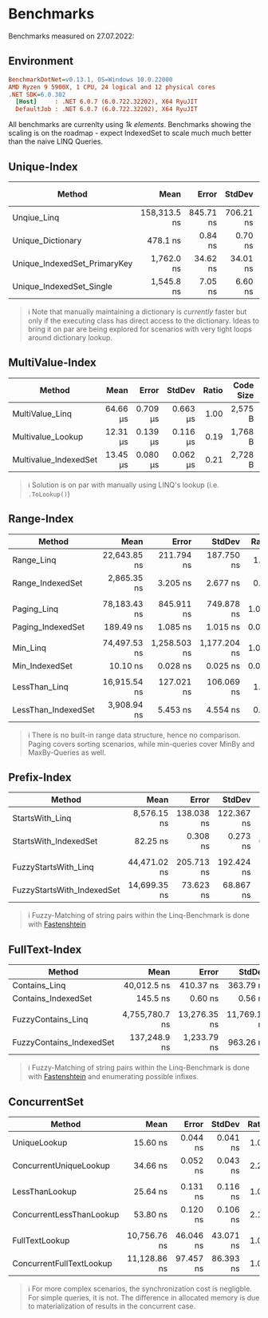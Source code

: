 ﻿# Benchmarks
Benchmarks measured on 27.07.2022:

## Environment
``` ini
BenchmarkDotNet=v0.13.1, OS=Windows 10.0.22000
AMD Ryzen 9 5900X, 1 CPU, 24 logical and 12 physical cores
.NET SDK=6.0.302
  [Host]     : .NET 6.0.7 (6.0.722.32202), X64 RyuJIT
  DefaultJob : .NET 6.0.7 (6.0.722.32202), X64 RyuJIT
```

All benchmarks are currenlty using *1k elements*. Benchmarks showing the scaling is on the roadmap - expect IndexedSet to scale much
much better than the naive LINQ Queries.

## Unique-Index
|                       Method |         Mean |     Error |    StdDev | Ratio | Code Size |  Gen 0 | Allocated |
|----------------------------- |-------------:|----------:|----------:|------:|----------:|-------:|----------:|
|                  Unqiue_Linq | 158,313.5 ns | 845.71 ns | 706.21 ns | 1.000 |     753 B | 0.7324 |  12,800 B |
|            Unique_Dictionary |     478.1 ns |   0.84 ns |   0.70 ns | 0.003 |     681 B |      - |         - |
| Unique_IndexedSet_PrimaryKey |   1,762.0 ns |  34.62 ns |  34.01 ns | 0.011 |     513 B |      - |         - |
|     Unique_IndexedSet_Single |   1,545.8 ns |   7.05 ns |   6.60 ns | 0.010 |   1,225 B |      - |         - |

> ℹ️ Note that manually maintaining a dictionary is *currently* faster but only if the executing class has direct access
> to the dictionary. Ideas to bring it on par are being explored for scenarios with very tight loops around dictionary lookup.

## MultiValue-Index
|                Method |     Mean |    Error |   StdDev | Ratio | Code Size |  Gen 0 | Allocated |
|---------------------- |---------:|---------:|---------:|------:|----------:|-------:|----------:|
|       MultiValue_Linq | 64.66 μs | 0.709 μs | 0.663 μs |  1.00 |   2,575 B |      - |   1,680 B |
|     Multivalue_Lookup | 12.31 μs | 0.139 μs | 0.116 μs |  0.19 |   1,768 B | 0.0153 |     360 B |
| Multivalue_IndexedSet | 13.45 μs | 0.080 μs | 0.062 μs |  0.21 |   2,728 B | 0.0153 |     360 B |

> ℹ️ Solution is on par with manually using LINQ's lookup (i.e. `.ToLookup()`)

## Range-Index
|              Method |         Mean |        Error |       StdDev | Ratio |  Gen 0 |  Gen 1 | Allocated |
|-------------------- |-------------:|-------------:|-------------:|------:|-------:|-------:|----------:|
|          Range_Linq | 22,643.85 ns |   211.794 ns |   187.750 ns |  1.00 |      - |      - |     168 B |
|    Range_IndexedSet |  2,865.35 ns |     3.205 ns |     2.677 ns |  0.13 | 0.0038 |      - |      72 B |
|                     |              |              |              |       |        |        |           |
|         Paging_Linq | 78,183.43 ns |   845.911 ns |   749.878 ns | 1.000 | 9.5215 | 2.3193 | 160,352 B |
|   Paging_IndexedSet |    189.49 ns |     1.085 ns |     1.015 ns | 0.002 | 0.0277 |      - |     464 B |
|                     |              |              |              |       |        |        |           |
|            Min_Linq | 74,497.53 ns | 1,258.503 ns | 1,177.204 ns | 1.000 |      - |      - |      40 B |
|      Min_IndexedSet |     10.10 ns |     0.028 ns |     0.025 ns | 0.000 |      - |      - |         - |
|                     |              |              |              |       |        |        |           |
|       LessThan_Linq | 16,915.54 ns |   127.021 ns |   106.069 ns |  1.00 |      - |      - |     160 B |
| LessThan_IndexedSet |  3,908.94 ns |     5.453 ns |     4.554 ns |  0.23 |      - |      - |      72 B |

> ℹ️ There is no built-in range data structure, hence no comparison. Paging covers sorting scenarios, while min-queries cover MinBy and MaxBy-Queries as well.

## Prefix-Index
|                     Method |         Mean |      Error |     StdDev | Ratio |  Gen 0 | Allocated |
|--------------------------- |-------------:|-----------:|-----------:|------:|-------:|----------:|
|            StartsWith_Linq |  8,576.15 ns | 138.038 ns | 122.367 ns | 1.000 |      - |      40 B |
|      StartsWith_IndexedSet |     82.25 ns |   0.308 ns |   0.273 ns | 0.010 |      - |         - |
|                            |              |            |            |       |        |           |
|       FuzzyStartsWith_Linq | 44,471.02 ns | 205.713 ns | 192.424 ns |  1.00 | 4.7607 |  80,040 B |
| FuzzyStartsWith_IndexedSet | 14,699.35 ns |  73.623 ns |  68.867 ns |  0.33 | 1.3275 |  22,304 B |

> ℹ️ Fuzzy-Matching of string pairs within the Linq-Benchmark is done with [Fastenshtein](https://github.com/DanHarltey/Fastenshtein)

## FullText-Index

|                   Method |           Mean |        Error |       StdDev | Ratio |    Gen 0 |   Allocated |
|------------------------- |---------------:|-------------:|-------------:|------:|---------:|------------:|
|            Contains_Linq |    40,012.5 ns |    410.37 ns |    363.79 ns | 1.000 |        - |        40 B |
|      Contains_IndexedSet |       145.5 ns |      0.60 ns |      0.56 ns | 0.004 |   0.0114 |       192 B |
|                          |                |              |              |       |          |             |
|       FuzzyContains_Linq | 4,755,780.7 ns | 13,276.35 ns | 11,769.14 ns |  1.00 | 281.2500 | 4,831,712 B |
| FuzzyContains_IndexedSet |   137,248.9 ns |  1,233.79 ns |    963.26 ns |  0.03 |  15.3809 |   260,624 B |

> ℹ️ Fuzzy-Matching of string pairs within the Linq-Benchmark is done with [Fastenshtein](https://github.com/DanHarltey/Fastenshtein) and enumerating possible infixes.

## ConcurrentSet

|                   Method |         Mean |     Error |    StdDev | Ratio |  Gen 0 | Allocated |
|------------------------- |-------------:|----------:|----------:|------:|-------:|----------:|
|             UniqueLookup |     15.60 ns |  0.044 ns |  0.041 ns |  1.00 |      - |         - |
|   ConcurrentUniqueLookup |     34.66 ns |  0.052 ns |  0.043 ns |  2.22 |      - |         - |
|                          |              |           |           |       |        |           |
|           LessThanLookup |     25.64 ns |  0.131 ns |  0.116 ns |  1.00 | 0.0038 |      64 B |
| ConcurrentLessThanLookup |     53.80 ns |  0.120 ns |  0.106 ns |  2.10 | 0.0057 |      96 B |
|                          |              |           |           |       |        |           |
|           FullTextLookup | 10,756.76 ns | 46.046 ns | 43.071 ns |  1.00 | 1.1444 |  19,288 B |
| ConcurrentFullTextLookup | 11,128.86 ns | 97.457 ns | 86.393 ns |  1.03 | 1.1444 |  19,360 B |

> ℹ️ For more complex scenarios, the synchronization cost is negligble. For simple queries, it is not.
The difference in allocated memory is due to materialization of results in the concurrent case.
